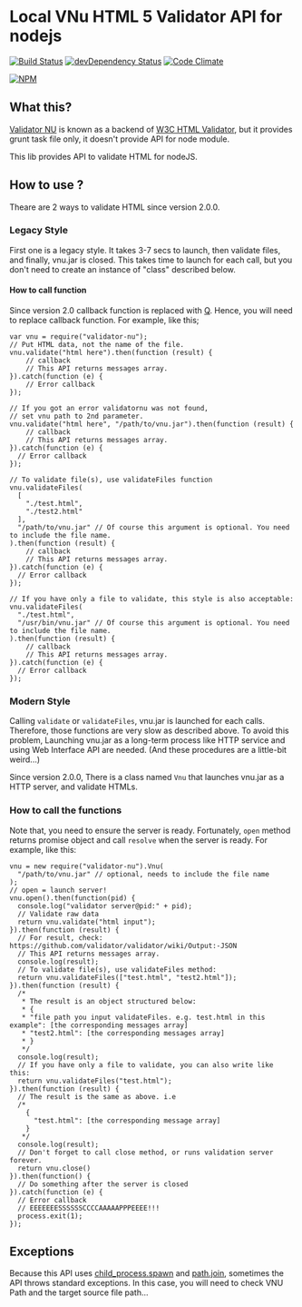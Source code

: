 # Local VNu HTML 5 Validator API for nodejs

[![Build Status](https://travis-ci.org/hiroaki-yamamoto/node-validator-nu.svg?branch=master)](https://travis-ci.org/hiroaki-yamamoto/node-validator-nu)
[![devDependency Status](https://david-dm.org/hiroaki-yamamoto/node-validator-nu/dev-status.svg)](https://david-dm.org/hysoftware/node-validator-nu#info=devDependencies)
[![Code Climate](https://codeclimate.com/github/hiroaki-yamamoto/node-validator-nu/badges/gpa.svg)](https://codeclimate.com/github/hysoftware/node-validator-nu)

[![NPM](https://nodei.co/npm/validator-nu.png?downloads=true&downloadRank=true)](https://nodei.co/npm/validator-nu/)

## What this?

[Validator NU](http://validator.github.io/validator/) is known as a backend of
[W3C HTML Validator](http://validator.w3.org/), but it provides grunt task
file only, it doesn't provide API for node module.

This lib provides API to validate HTML for nodeJS.

## How to use ?
Theare are 2 ways to validate HTML since version 2.0.0.

### Legacy Style
First one is a legacy style. It takes 3-7 secs to launch, then validate files,
and finally, vnu.jar is closed. This takes time to launch for each call,
but you don't need to create an instance of "class" described below.

#### How to call function
Since version 2.0 callback function is replaced with
[Q](https://github.com/kriskowal/q). Hence, you will need to replace callback
function. For example, like this;

~~~~
var vnu = require("validator-nu");
// Put HTML data, not the name of the file.
vnu.validate("html here").then(function (result) {
    // callback
    // This API returns messages array.
}).catch(function (e) {
    // Error callback
});

// If you got an error validatornu was not found,
// set vnu path to 2nd parameter.
vnu.validate("html here", "/path/to/vnu.jar").then(function (result) {
    // callback
    // This API returns messages array.
}).catch(function (e) {
  // Error callback
});

// To validate file(s), use validateFiles function
vnu.validateFiles(
  [
    "./test.html",
    "./test2.html"
  ],
  "/path/to/vnu.jar" // Of course this argument is optional. You need to include the file name.
).then(function (result) {
    // callback
    // This API returns messages array.
}).catch(function (e) {
  // Error callback
});

// If you have only a file to validate, this style is also acceptable:
vnu.validateFiles(
  "./test.html",
  "/usr/bin/vnu.jar" // Of course this argument is optional. You need to include the file name.
).then(function (result) {
    // callback
    // This API returns messages array.
}).catch(function (e) {
  // Error callback
});
~~~~

### Modern Style
Calling ```validate``` or ```validateFiles```, vnu.jar is launched for
each calls. Therefore, those functions are very slow as described above.
To avoid this problem, Launching vnu.jar as a long-term process
like HTTP service and using Web Interface API are needed.
(And these procedures are a little-bit weird...)

Since version 2.0.0, There is a class named ```Vnu``` that launches vnu.jar
as a HTTP server, and validate HTMLs.

### How to call the functions
Note that, you need to ensure the server is ready. Fortunately, ```open```
method returns promise object and call ```resolve``` when the server is ready.
For example, like this:

~~~~
vnu = new require("validator-nu").Vnu(
  "/path/to/vnu.jar" // optional, needs to include the file name
);
// open = launch server!
vnu.open().then(function(pid) {
  console.log("validator server@pid:" + pid);
  // Validate raw data
  return vnu.validate("html input");
}).then(function (result) {
  // For result, check: https://github.com/validator/validator/wiki/Output:-JSON
  // This API returns messages array.
  console.log(result);
  // To validate file(s), use validateFiles method:
  return vnu.validateFiles(["test.html", "test2.html"]);
}).then(function (result) {
  /*
   * The result is an object structured below:
   * {
   * "file path you input validateFiles. e.g. test.html in this example": [the corresponding messages array]
   * "test2.html": [the corresponding messages array]
   * }
   */
  console.log(result);
  // If you have only a file to validate, you can also write like this:
  return vnu.validateFiles("test.html");
}).then(function (result) {
  // The result is the same as above. i.e
  /*
    {
      "test.html": [the corresponding message array]
    }
   */
  console.log(result);
  // Don't forget to call close method, or runs validation server forever.
  return vnu.close()
}).then(function() {
  // Do something after the server is closed
}).catch(function (e) {
  // Error callback
  // EEEEEEESSSSSSCCCCAAAAAPPPEEEE!!!
  process.exit(1);
});
~~~~

## Exceptions
Because this API uses [child_process.spawn](http://nodejs.org/api/child_process.html#child_process_child_process_spawn_command_args_options) and
[path.join](http://nodejs.org/api/path.html#path_path_join_path1_path2), sometimes the API throws
standard exceptions. In this case, you will need to check VNU Path and the target source file path...
